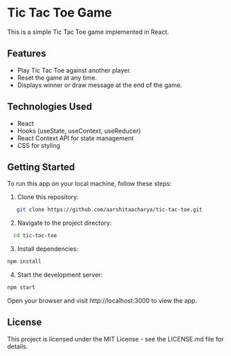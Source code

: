 # Tic Tac Toe Game

This is a simple Tic Tac Toe game implemented in React.

## Features
- Play Tic Tac Toe against another player.
- Reset the game at any time.
- Displays winner or draw message at the end of the game.

## Technologies Used

- React
- Hooks (useState, useContext, useReducer)
- React Context API for state management
- CSS for styling

## Getting Started

To run this app on your local machine, follow these steps:

1. Clone this repository:
```bash
   git clone https://github.com/aarshitaacharya/tic-tac-toe.git
```

2. Navigate to the project directory:
```bash
  cd tic-tac-toe
```
3. Install dependencies:
```bash
npm install
```
4. Start the development server:
```bash
npm start
```
Open your browser and visit http://localhost:3000 to view the app.

## License
This project is licensed under the MIT License - see the LICENSE.md file for details.